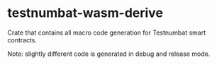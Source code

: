 # testnumbat-wasm-derive

Crate that contains all macro code generation for Testnumbat smart contracts.

Note: slightly different code is generated in debug and release mode.
